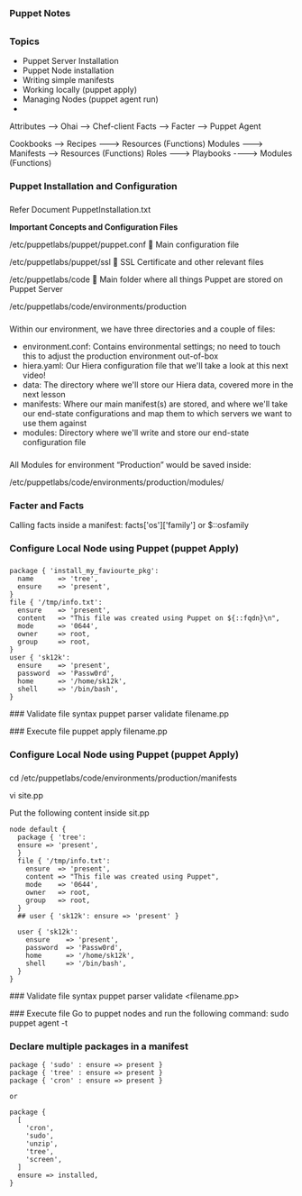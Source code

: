 ## ##############################
### Puppet Notes
## ##############################

### Topics

- Puppet Server Installation
- Puppet Node installation
- Writing simple manifests
- Working locally (puppet apply)
- Managing Nodes (puppet agent run)
- 


Attributes --> Ohai --> Chef-client
Facts --> Facter --> Puppet Agent


Cookbooks --> Recipes ---> Resources (Functions)
Modules ---> Manifests --> Resources (Functions)
Roles ---> Playbooks ----> Modules (Functions)

### ###############################
### Puppet Installation and Configuration
### ###############################

Refer Document PuppetInstallation.txt

**Important Concepts and Configuration Files**

/etc/puppetlabs/puppet/puppet.conf  Main configuration file

/etc/puppetlabs/puppet/ssl  SSL Certificate and other relevant files

/etc/puppetlabs/code  Main folder where all things Puppet are stored on Puppet Server

/etc/puppetlabs/code/environments/production

### ###############################

Within our environment, we have three directories and a couple of files:

- environment.conf: Contains environmental settings; no need to touch this to adjust the production environment out-of-box
- hiera.yaml: Our Hiera configuration file that we'll take a look at this next video!
- data: The directory where we'll store our Hiera data, covered more in the next lesson
- manifests: Where our main manifest(s) are stored, and where we'll take our end-state configurations and map them to which servers we want to use them against
- modules: Directory where we'll write and store our end-state configuration file

### ###############################

All Modules for environment “Production” would be saved inside:

/etc/puppetlabs/code/environments/production/modules/

### ###############################

### Facter and Facts
Calling facts inside a manifest:
facts['os']['family']
or
$::osfamily


### ###############################
### Configure Local Node using Puppet (puppet Apply)
### ###############################

    package { 'install_my_faviourte_pkg':
      name      => 'tree',
      ensure    => 'present',
    }
    file { '/tmp/info.txt':
      ensure    => 'present',
      content   => "This file was created using Puppet on ${::fqdn}\n",
      mode      => '0644',
      owner     => root,
      group     => root,
    }
    user { 'sk12k':
      ensure    => 'present',
      password  => 'Passw0rd',
      home      => '/home/sk12k',
      shell     => '/bin/bash',
    }

### Validate file syntax
puppet parser validate filename.pp

### Execute file
puppet apply filename.pp


### ###############################
### Configure Local Node using Puppet (puppet Apply)
### ###############################


cd /etc/puppetlabs/code/environments/production/manifests

vi site.pp

Put the following content inside sit.pp

    node default {
      package { 'tree':
      ensure => 'present',
      }
      file { '/tmp/info.txt':
        ensure  => 'present',
        content => "This file was created using Puppet",
        mode    => '0644',
        owner   => root,
        group   => root,
      }
      ## user { 'sk12k': ensure => 'present' }

      user { 'sk12k':
        ensure    => 'present',
        password  => 'Passw0rd',
        home      => '/home/sk12k',
        shell     => '/bin/bash',
      }
    }

### Validate file syntax
puppet parser validate <filename.pp>

### Execute file
Go to puppet nodes and run the following command:
sudo puppet agent -t

### ###############################

### Declare multiple packages in a manifest

    package { 'sudo' : ensure => present }
    package { 'tree' : ensure => present }
    package { 'cron' : ensure => present }

    or

    package {
      [
        'cron',
        'sudo',
        'unzip',
        'tree',
        'screen',
      ]
      ensure => installed,
    }


### ###############################


